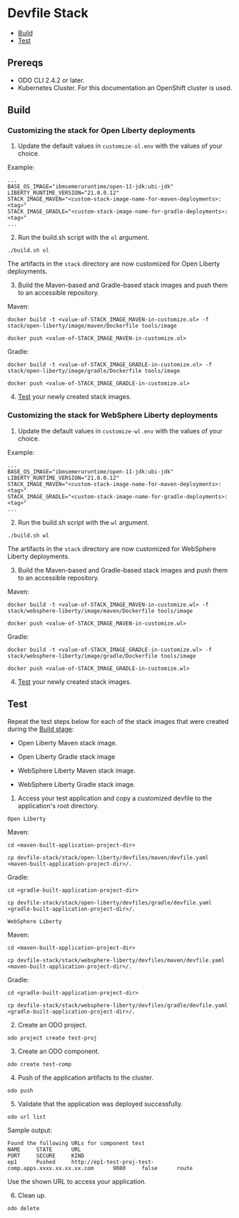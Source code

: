 # Devfile Stack

* [Build](#build)
* [Test](#test)

## Prereqs
- ODO CLI 2.4.2 or later.
- Kubernetes Cluster. For this documentation an OpenShift cluster is used.

## Build

### Customizing the stack for Open Liberty deployments

1. Update the default values in `customize-ol.env` with the values of your choice.

Example:

```
...
BASE_OS_IMAGE="ibmsemeruruntime/open-11-jdk:ubi-jdk"
LIBERTY_RUNTIME_VERSION="21.0.0.12"
STACK_IMAGE_MAVEN="<custom-stack-image-name-for-maven-deployments>:<tag>"
STACK_IMAGE_GRADLE="<custom-stack-image-name-for-gradle-deployments>:<tag>"
...
```

2. Run the build.sh script with the `ol` argument.

```
./build.sh ol
```

The artifacts in the `stack` directory are now customized for Open Liberty deployments.

3. Build the Maven-based and Gradle-based stack images and push them to an accessible repository. 

Maven:

```
docker build -t <value-of-STACK_IMAGE_MAVEN-in-customize.ol> -f stack/open-liberty/image/maven/Dockerfile tools/image
```
```
docker push <value-of-STACK_IMAGE_MAVEN-in-customize.ol>
```

Gradle:

```
docker build -t <value-of-STACK_IMAGE_GRADLE-in-customize.ol> -f stack/open-liberty/image/gradle/Dockerfile tools/image
```
```
docker push <value-of-STACK_IMAGE_GRADLE-in-customize.ol>
```

4. [Test](#test) your newly created stack images.

### Customizing the stack for WebSphere Liberty deployments

1. Update the default values in `customize-wl.env` with the values of your choice.

Example:

```
...
BASE_OS_IMAGE="ibmsemeruruntime/open-11-jdk:ubi-jdk"
LIBERTY_RUNTIME_VERSION="21.0.0.12"
STACK_IMAGE_MAVEN="<custom-stack-image-name-for-maven-deployments>:<tag>"
STACK_IMAGE_GRADLE="<custom-stack-image-name-for-gradle-deployments>:<tag>"
...
```

2. Run the build.sh script with the `wl` argument.

```
./build.sh wl
```

The artifacts in the `stack` directory are now customized for WebSphere Liberty deployments.

3. Build the Maven-based and Gradle-based stack images and push them to an accessible repository.

Maven:

```
docker build -t <value-of-STACK_IMAGE_MAVEN-in-customize.wl> -f stack/websphere-liberty/image/maven/Dockerfile tools/image
```
```
docker push <value-of-STACK_IMAGE_MAVEN-in-customize.wl>
```

Gradle:

```
docker build -t <value-of-STACK_IMAGE_GRADLE-in-customize.wl> -f stack/websphere-liberty/image/gradle/Dockerfile tools/image
```
```
docker push <value-of-STACK_IMAGE_GRADLE-in-customize.wl>
```

4. [Test](#Test) your newly created stack images.

## Test

Repeat the test steps below for each of the stack images that were created during the [Build stage](#Build):

- Open Liberty Maven stack image.

- Open Liberty Gradle stack image

- WebSphere Liberty Maven stack image.

- WebSphere Liberty Gradle stack image.

1. Access your test application and copy a customized devfile to the application's root directory.

`Open Liberty`

Maven:

```
cd <maven-built-application-project-dir>
```
```
cp devfile-stack/stack/open-liberty/devfiles/maven/devfile.yaml <maven-built-application-project-dir>/.
```

Gradle:

```
cd <gradle-built-application-project-dir>
```
```
cp devfile-stack/stack/open-liberty/devfiles/gradle/devfile.yaml <gradle-built-application-project-dir>/.
```

`WebSphere Liberty`

Maven:

```
cd <maven-built-application-project-dir>
```
```
cp devfile-stack/stack/websphere-liberty/devfiles/maven/devfile.yaml <maven-built-application-project-dir>/.
```

Gradle:

```
cd <gradle-built-application-project-dir>
```
```
cp devfile-stack/stack/websphere-liberty/devfiles/gradle/devfile.yaml <gradle-built-application-project-dir>/.
```

2. Create an ODO project.

```
odo project create test-proj
```

3. Create an ODO component.

```
odo create test-comp
```

4. Push of the application artifacts to the cluster.

```
odo push 
```

5. Validate that the application was deployed successfully.

```
odo url list
```

Sample output:

```
Found the following URLs for component test
NAME     STATE      URL                                                        PORT     SECURE     KIND
ep1      Pushed     http://ep1-test-proj-test-comp.apps.xxxx.xx.xx.xx.com      9080     false      route

```

Use the shown URL to access your application.

6. Clean up.

```
odo delete
```